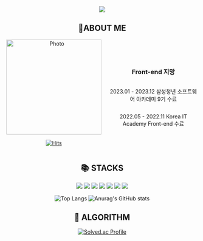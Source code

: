 <div align="center">
  <img src="https://capsule-render.vercel.app/api?type=wave&color=auto&height=300&section=header&text=%EC%82%AC%EB%9E%8C%EC%9D%84%20%EC%83%9D%EA%B0%81%ED%95%98%EB%8A%94%20%EA%B0%9C%EB%B0%9C%EC%9E%90%20%EA%B9%80%EC%9E%AC%EC%9D%B4&fontSize=50">
  <h2>👀ABOUT ME</h2>
<div style="display: flex; flex-direction: row; align-items: center;">
  <div style="margin-right: 20px">
    <!-- 내 사진 -->
    <img src="https://github.com/freedomDobby/freedomDobby/assets/107250341/763e09cd-dc63-4340-9584-343b094d49dc" alt="Photo" width="250px">


[![Hits](https://hits.seeyoufarm.com/api/count/incr/badge.svg?url=https%3A%2F%2Fgithub.com%2FfreedomDobby&count_bg=%23DBE7C7&title_bg=%23E1BC5E&icon=&icon_color=%23E7E7E7&title=hits&edge_flat=false)](https://hits.seeyoufarm.com)

    
  </div>
  <div style="display: flex; flex-direction: column;">
    <h3>Front-end 지망</h3>
    <p>2023.01 - 2023.12 삼성청년 소프트웨어 아카데미 9기 수료</p>
    <p>2022.05 - 2022.11 Korea IT Academy Front-end 수료</p>
  </div>
</div>

  <h2>📚 STACKS</h2>
  
  <img src="https://img.shields.io/badge/java-007396?style=for-the-badge&logo=java&logoColor=white"> 
  <img src="https://img.shields.io/badge/html5-E34F26?style=for-the-badge&logo=html5&logoColor=white"> 
  <img src="https://img.shields.io/badge/css-1572B6?style=for-the-badge&logo=css3&logoColor=white"> 
  <img src="https://img.shields.io/badge/javascript-F7DF1E?style=for-the-badge&logo=javascript&logoColor=black"> 
  <img src="https://img.shields.io/badge/mysql-4479A1?style=for-the-badge&logo=mysql&logoColor=white"> 
  <img src="https://img.shields.io/badge/react-61DAFB?style=for-the-badge&logo=react&logoColor=black"> 
  <img src="https://img.shields.io/badge/vue.js-4FC08D?style=for-the-badge&logo=vue.js&logoColor=white"> 

  
  ![Top Langs](https://github-readme-stats.vercel.app/api/top-langs/?username=freedomDobby&layout=compact&theme=radical)
  ![Anurag's GitHub stats](https://github-readme-stats.vercel.app/api?username=freedomDobby&show_icons=true&theme=radical)



  <h2>🏅 ALGORITHM</h2>

  [![Solved.ac Profile](http://mazassumnida.wtf/api/generate_badge?boj=dobbykim)](https://solved.ac/dobbykim)
</div>
